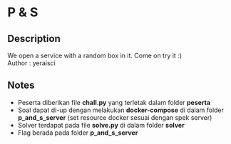 # P & S

## Description
We open a service with a random box in it. Come on try it :)<br>
Author : yeraisci

## Notes
- Peserta diberikan file **chall.py** yang terletak dalam folder **peserta**
- Soal dapat di-up dengan melakukan **docker-compose** di dalam folder **p_and_s_server** (set resource docker sesuai dengan spek server)
- Solver terdapat pada file **solve.py** di dalam folder **solver**
- Flag berada pada folder **p_and_s_server**